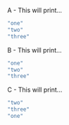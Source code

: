 A - This will print...
```ruby
"one"
"two"
"three"
```

B - This will print...
```ruby
"one"
"two"
"three"
```

C - This will print...
```ruby
"two"
"three"
"one"
```